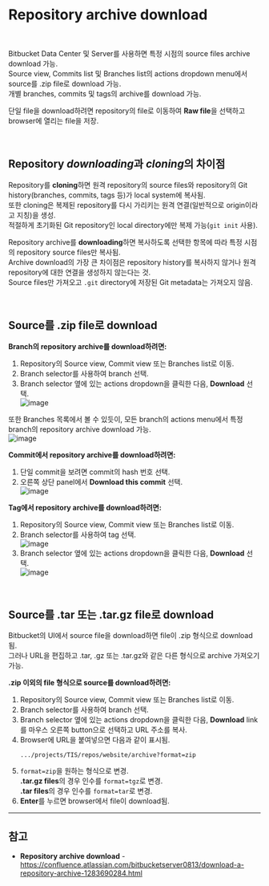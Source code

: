 # Repository archive download

<br>

Bitbucket Data Center 및 Server를 사용하면 특정 시점의 source files archive download 가능.  
Source view, Commits list 및 Branches list의 actions dropdown menu에서 source를 .zip file로 download 가능.  
개별 branches, commits 및 tags의 archive를 download 가능.

단일 file을 download하려면 repository의 file로 이동하여 **Raw file**을 선택하고 browser에 열리는 file을 저장.

<br>

## Repository *downloading*과 *cloning*의 차이점
Repository를 **cloning**하면 원격 repository의 source files와 repository의 Git history(branches, commits, tags 등)가 local system에 복사됨.  
또한 cloning은 복제된 repository를 다시 가리키는 원격 연결(일반적으로 origin이라고 지칭)을 생성.  
적절하게 초기화된 Git repository인 local directory에만 복제 가능(`git init` 사용).

Repository archive를 **downloading**하면 복사하도록 선택한 항목에 따라 특정 시점의 repository source files만 복사됨.  
Archive download의 가장 큰 차이점은 repository history를 복사하지 않거나 원격 repository에 대한 연결을 생성하지 않는다는 것.  
Source files만 가져오고 `.git` directory에 저장된 Git metadata는 가져오지 않음.

<br>

## Source를 .zip file로 download
**Branch의 repository archive를 download하려면:**
1. Repository의 Source view, Commit view 또는 Branches list로 이동.
2. Branch selector를 사용하여 branch 선택.
3. Branch selector 옆에 있는 actions dropdown을 클릭한 다음, **Download** 선택.  
  ![image](https://confluence.atlassian.com/bitbucketserver0813/files/1283690284/1283690290/1/1614033861206/image2017-6-5+18%3A37%3A49.png)

또한 Branches 목록에서 볼 수 있듯이, 모든 branch의 actions menu에서 특정 branch의 repository archive download 가능.  
![image](https://confluence.atlassian.com/bitbucketserver0813/files/1283690284/1283690288/1/1614033861045/image2017-6-5+18%3A38%3A23.png)

**Commit에서 repository archive를 download하려면:**
1. 단일 commit을 보려면 commit의 hash 번호 선택.
2. 오른쪽 상단 panel에서 **Download this commit** 선택.  
  ![image](https://confluence.atlassian.com/bitbucketserver0813/files/1283690284/1283690287/1/1614033860967/image2017-6-5+18%3A38%3A53.png)

**Tag에서 repository archive를 download하려면:**
1. Repository의 Source view, Commit view 또는 Branches list로 이동.
2. Branch selector를 사용하여 tag 선택.  
  ![image](https://confluence.atlassian.com/bitbucketserver0813/files/1283690284/1283690285/1/1614033860675/image2017-6-5+18%3A43%3A38.png)
3. Branch selector 옆에 있는 actions dropdown을 클릭한 다음, **Download** 선택.  
  ![image](https://confluence.atlassian.com/bitbucketserver0813/files/1283690284/1283690286/1/1614033860888/image2017-6-5+18%3A42%3A28.png)

<br>

## Source를 .tar 또는 .tar.gz file로 download
Bitbucket의 UI에서 source file을 download하면 file이 .zip 형식으로 download됨.  
그러나 URL을 편집하고 .tar, .gz 또는 .tar.gz와 같은 다른 형식으로 archive 가져오기 가능.

**.zip 이외의 file 형식으로 source를 download하려면:**
1. Repository의 Source view, Commit view 또는 Branches list로 이동.
2. Branch selector를 사용하여 branch 선택.
3. Branch selector 옆에 있는 actions dropdown을 클릭한 다음, **Download** link를 마우스 오른쪽 button으로 선택하고 URL 주소를 복사.
4. Browser에 URL을 붙여넣으면 다음과 같이 표시됨.  
    ```
	.../projects/TIS/repos/website/archive?format=zip
	```
5. `format=zip`을 원하는 형식으로 변경.  
  **.tar.gz files**의 경우 인수를 `format=tgz`로 변경.  
  **.tar files**의 경우 인수를 `format=tar`로 변경.
6. **Enter**를 누르면 browser에서 file이 download됨.

<hr>

## 참고
- **Repository archive download** - https://confluence.atlassian.com/bitbucketserver0813/download-a-repository-archive-1283690284.html

